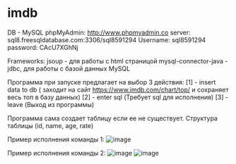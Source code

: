 # imdb
DB - MySQL
phpMyAdmin: http://www.phpmyadmin.co
server: sql8.freesqldatabase.com:3306/sql8591294
Username: sql8591294
password: CAcU7XGhNj

Frameworks:
  jsoup - для работы с html страницой
  mysql-connector-java - jdbc, для работы с базой данных MySQL

Программа при запуске предлагает на выбор 3 действия:
  [1] - insert data to db ( заходит на сайт https://www.imdb.com/chart/top/ и сохраняет весь топ в базу данных)
  [2] - enter sql (Требует sql для исполнения)
  [3] - leave (Выход из программы)

Программа сама создает таблицу если ее не существует.
Структура таблицы (id, name, age, rate)

Пример исполнения команды 1:
![image](https://user-images.githubusercontent.com/45192232/213996688-47c8def5-79c3-4435-b75e-b7c6062b5b56.png)

Пример исполнения команды 2:
![image](https://user-images.githubusercontent.com/45192232/213996212-f4f22a0b-224d-4140-b39d-6aee933ff0b9.png)
![image](https://user-images.githubusercontent.com/45192232/213996226-10f1a327-d68d-4318-8d28-b0e79345361f.png)
